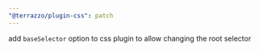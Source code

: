 ```yaml
---
"@terrazzo/plugin-css": patch
---
```


add `baseSelector` option to css plugin to allow changing the root selector
